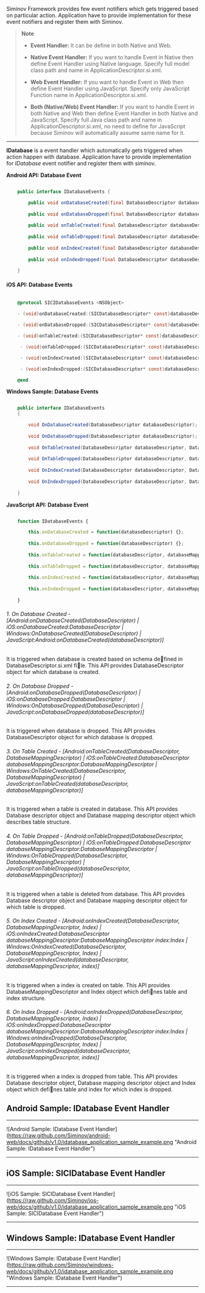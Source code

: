 Siminov Framework provides few event notifiers which gets triggered based on particular action. Application have to provide implementation for these event notifiers and register them with Siminov.

> **Note**
>
> - **Event Handler:** It can be define in both Native and Web.
>
> - **Native Event Handler:** If you want to handle Event in Native then define Event Handler using Native language. Specify full model class path and name in ApplicationDescriptor.si.xml.
>
> - **Web Event Handler:** If you want to handle Event in Web then define Event Handler using JavaScript. Specify only JavaScript Function name in ApplicationDescriptor.si.xml.
>
> - **Both (Native/Web) Event Handler:** If you want to handle Event in both Native and Web then define Event Handler in both Native and JavaScript. Specify full Java class path and name in ApplicationDescriptor.si.xml, no need to define for JavaScript because Siminov will automatically assume same name for it.

***
**IDatabase** is a event handler which automatically gets triggered when action happen with database. Application have to provide implementation for _IDatabase_ event notifier and register them with siminov.

**Android API: Database Event**

```java

    public interface IDatabaseEvents {

        public void onDatabaseCreated(final DatabaseDescriptor databaseDescriptor);
	
        public void onDatabaseDropped(final DatabaseDescriptor databaseDescriptor);
	
        public void onTableCreated(final DatabaseDescriptor databaseDescriptor, final DatabaseMappingDescriptor databaseMapping);
	
        public void onTableDropped(final DatabaseDescriptor databaseDescriptor, final DatabaseMappingDescriptor databaseMapping);
	
        public void onIndexCreated(final DatabaseDescriptor databaseDescriptor, final DatabaseMappingDescriptor databaseMapping, Index index);
	
        public void onIndexDropped(final DatabaseDescriptor databaseDescriptor, final DatabaseMappingDescriptor databaseMapping, Index index);
	
    }

```

#### iOS API: Database Events

```objective-c

    @protocol SICIDatabaseEvents <NSObject>

    - (void)onDatabaseCreated:(SICDatabaseDescriptor* const)databaseDescriptor;

    - (void)onDatabaseDropped:(SICDatabaseDescriptor* const)databaseDescriptor;

    - (void)onTableCreated:(SICDatabaseDescriptor* const)databaseDescriptor databaseMappingDescriptor:(SICDatabaseMappingDescriptor* const)databaseMappingDescriptor;

     - (void)onTableDropped:(SICDatabaseDescriptor* const)databaseDescriptor databaseMappingDescriptor:(SICDatabaseMappingDescriptor* const)databaseMappingDescriptor;

     - (void)onIndexCreated:(SICDatabaseDescriptor* const)databaseDescriptor databaseMappingDescriptor:(SICDatabaseMappingDescriptor * const)databaseMappingDescriptor index:(SICIndex *)index;

     - (void)onIndexDropped:(SICDatabaseDescriptor* const)databaseDescriptor databaseMappingDescriptor:(SICDatabaseMappingDescriptor* const)databaseMappingDescriptor index:(SICIndex *)index;

    @end

```

**Windows Sample: Database Events**

```c#

    public interface IDatabaseEvents 
    {

        void OnDatabaseCreated(DatabaseDescriptor databaseDescriptor);
	
        void OnDatabaseDropped(DatabaseDescriptor databaseDescriptor);
	
        void OnTableCreated(DatabaseDescriptor databaseDescriptor, DatabaseMappingDescriptor databaseMapping);
	
        void OnTableDropped(DatabaseDescriptor databaseDescriptor, DatabaseMappingDescriptor databaseMapping);
	
        void OnIndexCreated(DatabaseDescriptor databaseDescriptor, DatabaseMappingDescriptor databaseMapping, Index index);
	
        void OnIndexDropped(DatabaseDescriptor databaseDescriptor, DatabaseMappingDescriptor databaseMapping, Index index);
	
    }

```


**JavaScript API: Database Event**

```javascript

    function IDatabaseEvents {

        this.onDatabaseCreated = function(databaseDescriptor) {};
	
        this.onDatabaseDropped = function(databaseDescriptor) {};
	
        this.onTableCreated = function(databaseDescriptor, databaseMappingDescriptor) {};
	
        this.onTableDropped = function(databaseDescriptor, databaseMappingDescriptor) {};
	
        this.onIndexCreated = function(databaseDescriptor, databaseMappingDescriptor, index) {};
	
        this.onIndexDropped = function(databaseDescriptor, databaseMappingDescriptor, index) {};
	
    }

```



###### 1. On Database Created - [Android:onDatabaseCreated(DatabaseDescriptor) | iOS:onDatabaseCreated:DatabaseDescriptor | Windows:OnDatabaseCreated(DatabaseDescriptor) | JavaScript:Android:onDatabaseCreated(databaseDescriptor)]

It is triggered when database is created based on schema defined in DatabaseDescriptor.si.xml file. This API provides DatabaseDescriptor object for which database is created.

###### 2. On Database Dropped - [Android:onDatabaseDropped(DatabaseDescriptor) |  iOS:onDatabaseDropped:DatabaseDescriptor | Windows:OnDatabaseDropped(DatabaseDescriptor) | JavaScript:onDatabaseDropped(databaseDescriptor)]

It is triggered when database is dropped. This API provides DatabaseDescriptor object for which database is dropped.

###### 3. On Table Created - [Android:onTableCreated(DatabaseDescriptor, DatabaseMappingDescriptor) | iOS:onTableCreated:DatabaseDescriptor databaseMappingDescriptor:DatabaseMappingDescriptor | Windows:OnTableCreated(DatabaseDescriptor, DatabaseMappingDescriptor) | JavaScript:onTableCreated(databaseDescriptor, databaseMappingDescriptor)]

It is triggered when a table is created in database. This API provides Database descriptor object and Database mapping descriptor object which describes table structure.

###### 4. On Table Dropped - [Android:onTableDropped(DatabaseDescriptor, DatabaseMappingDescriptor) | iOS:onTableDropped:DatabaseDescriptor databaseMappingDescriptor:DatabaseMappingDescriptor | Windows:OnTableDropped(DatabaseDescriptor, DatabaseMappingDescriptor) | JavaScript:onTableDropped(databaseDescriptor, databaseMappingDescriptor)]

It is triggered when a table is deleted from database. This API provides Database descriptor object and Database mapping descriptor object for which table is dropped.

###### 5. On Index Created - [Android:onIndexCreated(DatabaseDescriptor, DatabaseMappingDescriptor, Index) | iOS:onIndexCreated:DatabaseDescriptor databaseMappingDescriptor:DatabaseMappingDescriptor index:Index | Windows:OnIndexCreated(DatabaseDescriptor, DatabaseMappingDescriptor, Index) | JavaScript:onIndexCreated(databaseDescriptor, databaseMappingDescriptor, index)]

It is triggered when a index is created on table. This API provides DatabaseMappingDescriptor and Index object which defines table and index structure.

###### 6. On Index Dropped - [Android:onIndexDropped(DatabaseDescriptor, DatabaseMappingDescriptor, Index) | iOS:onIndexDropped:DatabaseDescriptor databaseMappingDescriptor:DatabaseMappingDescriptor index:Index | Windows:onIndexDropped(DatabaseDescriptor, DatabaseMappingDescriptor, Index) | JavaScript:onIndexDropped(databaseDescriptor, databaseMappingDescriptor, index)]

It is triggered when a index is dropped from table. This API provides Database descriptor object, Database mapping descriptor object and Index object which defines table and index for which index is dropped.

## Android Sample: IDatabase Event Handler

***

![Android Sample: IDatabase Event Handler] (https://raw.github.com/Siminov/android-web/docs/github/v1.0/idatabase_application_sample_example.png "Android Sample: IDatabase Event Handler")

***

## iOS Sample: SICIDatabase Event Handler

***

![iOS Sample: SICIDatabase Event Handler] (https://raw.github.com/Siminov/ios-web/docs/github/v1.0/idatabase_application_sample_example.png "iOS Sample: SICIDatabase Event Handler")

***

## Windows Sample: IDatabase Event Handler

***

![Windows Sample: IDatabase Event Handler] (https://raw.github.com/Siminov/windows-web/docs/github/v1.0/idatabase_application_sample_example.png "Windows Sample: IDatabase Event Handler")

***